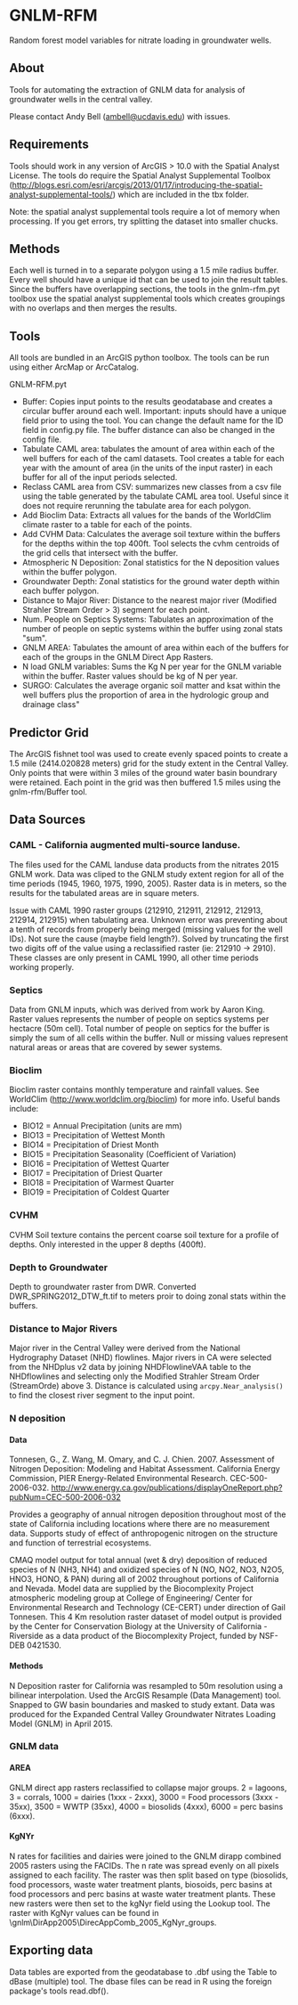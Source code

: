 # GNLM-RFM
Random forest model variables for nitrate loading in groundwater wells.


## About
Tools for automating the extraction of GNLM data for analysis of groundwater wells in the central valley.

Please contact Andy Bell (ambell@ucdavis.edu) with issues. 

## Requirements

Tools should work in any version of ArcGIS > 10.0 with the Spatial Analyst License. The tools do require the Spatial Analyst Supplemental Toolbox (http://blogs.esri.com/esri/arcgis/2013/01/17/introducing-the-spatial-analyst-supplemental-tools/) which are included in the tbx folder.

Note: the spatial analyst supplemental tools require a lot of memory when processing. If you get errors, try splitting the dataset into smaller chucks. 


## Methods

Each well is turned in to a separate polygon using a 1.5 mile radius buffer. Every well should have a unique id that can be used to join the result tables. Since the buffers have overlapping sections, the tools in the gnlm-rfm.pyt toolbox use the spatial analyst supplemental tools which creates groupings with no overlaps and then merges the results.


## Tools
All tools are bundled in an ArcGIS python toolbox. The tools can be run using either ArcMap or ArcCatalog.

GNLM-RFM.pyt

 - Buffer: Copies input points to the results geodatabase and creates a circular buffer around each well. Important: inputs should have a unique field prior to using the tool. You can change the default name for the ID field in config.py file. The buffer distance can also be changed in the config file.
 - Tabulate CAML area: tabulates the amount of area within each of the well buffers for each of the caml datasets. Tool creates a table for each year with the amount of area (in the units of the input raster) in each buffer for all of the input periods selected.
 - Reclass CAML area from CSV: summarizes new classes from a csv file using the table generated by the tabulate CAML area tool. Useful since it does not require rerunning the tabulate area for each polygon.
 - Add Bioclim Data: Extracts all values for the bands of the WorldClim climate raster to a table for each of the points.
 - Add CVHM Data: Calculates the average soil texture within the buffers for the depths within the top 400ft. Tool selects the cvhm centroids of the grid cells that intersect with the buffer.
 - Atmospheric N Deposition: Zonal statistics for the N deposition values within the buffer polygon.
 - Groundwater Depth: Zonal statistics for the ground water depth within each buffer polygon.
 - Distance to Major River: Distance to the nearest major river (Modified Strahler Stream Order > 3) segment for each point.
 - Num. People on Septics Systems: Tabulates an approximation of the number of people on septic systems within the buffer using zonal stats "sum".
 - GNLM AREA: Tabulates the amount of area within each of the buffers for each of the groups in the GNLM Direct App Rasters. 
 - N load GNLM variables: Sums the Kg N per year for the GNLM variable within the buffer. Raster values should be kg of N per year.
 - SURGO: Calculates the average organic soil matter and ksat within the well buffers plus the proportion of area in the hydrologic group and drainage class" 

## Predictor Grid 

The ArcGIS fishnet tool was used to create evenly spaced points to create a 1.5 mile (2414.020828 meters) grid for the study extent in the Central Valley. Only points that were within 3 miles of the ground water basin boundrary were retained. Each point in the grid was then buffered 1.5 miles using the gnlm-rfm/Buffer tool. 


## Data Sources

### CAML - California augmented multi-source landuse.

The files used for the CAML landuse data products from the nitrates 2015 GNLM work. Data was cliped to the GNLM study extent region for all of the time periods (1945, 1960, 1975, 1990, 2005). Raster data is in meters, so the results for the tabulated areas are in square meters. 

Issue with CAML 1990 raster groups (212910, 212911, 212912, 212913, 212914, 212915) when tabulating area. Unknown error was preventing about a tenth of records from properly being merged (missing values for the well IDs). Not sure the cause (maybe field length?). Solved by truncating the first two digits off of the value using a reclassified raster (ie: 212910 -> 2910). These classes are only present in CAML 1990, all other time periods working properly. 

### Septics

Data from GNLM inputs, which was derived from work by Aaron King. Raster values represents the number of people on septics systems per hectacre (50m cell). Total number of people on septics for the buffer is simply the sum of all cells within the buffer. Null or missing values represent natural areas or areas that are covered by sewer systems.

### Bioclim

Bioclim raster contains monthly temperature and rainfall values. See WorldClim (http://www.worldclim.org/bioclim) for more info. Useful bands include:
- BIO12 = Annual Precipitation (units are mm)
- BIO13 = Precipitation of Wettest Month
- BIO14 = Precipitation of Driest Month
- BIO15 = Precipitation Seasonality (Coefficient of Variation)
- BIO16 = Precipitation of Wettest Quarter
- BIO17 = Precipitation of Driest Quarter
- BIO18 = Precipitation of Warmest Quarter
- BIO19 = Precipitation of Coldest Quarter

### CVHM 

CVHM Soil texture contains the percent coarse soil texture for a profile of depths. Only interested in the upper 8 depths (400ft). 

### Depth to Groundwater

Depth to groundwater raster from DWR. Converted DWR_SPRING2012_DTW_ft.tif to meters proir to doing zonal stats within the buffers.

### Distance to Major Rivers

Major river in the Central Valley were derived from the National Hydrography Dataset (NHD) flowlines. Major rivers in CA were selected from the NHDplus v2 data by joining NHDFlowlineVAA table to the NHDflowlines and selecting only the Modified Strahler Stream Order (StreamOrde) above 3. Distance is calculated using ```arcpy.Near_analysis()``` to find the closest river segment to the input point. 

### N deposition

#### Data
Tonnesen, G., Z. Wang, M. Omary, and C. J. Chien. 2007.
Assessment of Nitrogen Deposition: Modeling and Habitat Assessment.
California Energy Commission, PIER Energy-Related Environmental Research. CEC-500-2006-032.
http://www.energy.ca.gov/publications/displayOneReport.php?pubNum=CEC-500-2006-032


Provides a geography of annual nitrogen deposition throughout most of the state of California including locations where there are no measurement data.  Supports study of effect of anthropogenic nitrogen on the structure and function of terrestrial ecosystems.

CMAQ model output for total annual (wet & dry) deposition of reduced species of N (NH3, NH4) and oxidized species of N (NO, NO2, NO3, N2O5, HNO3, HONO, & PAN) during all of 2002 throughout portions of California and Nevada.  Model data are supplied by the Biocomplexity Project atmospheric modeling group at College of Engineering/ Center for Environmental Research and Technology (CE-CERT) under direction of Gail Tonnesen.  This 4 Km resolution raster dataset of model output is provided by the Center for Conservation Biology at the University of California - Riverside as a data product of the Biocomplexity Project, funded by NSF-DEB 0421530.

#### Methods

N Deposition raster for California was resampled to 50m resolution using a bilinear interpolation. Used the ArcGIS Resample (Data Management) tool. Snapped to GW basin boundaries and masked to study extant.  Data was produced for the Expanded Central Valley Groundwater Nitrates Loading Model (GNLM) in April 2015.

### GNLM data

#### AREA

GNLM direct app rasters reclassified to collapse major groups. 2 = lagoons, 3 = corrals, 1000 = dairies (1xxx - 2xxx), 3000 = Food processors (3xxx - 35xx), 3500 = WWTP (35xx), 4000 = biosolids (4xxx), 6000 = perc basins (6xxx). 

#### KgNYr

N rates for facilities and dairies were joined to the GNLM dirapp combined 2005 rasters using the FACIDs. The n rate was spread evenly on all pixels assigned to each facility. The raster was then split based on type (biosolids, food processors, waste water treatment plants, biosoids, perc basins at food processors and perc basins at waste water treatment plants. These new rasters were then set to the kgNyr field using the Lookup tool. The raster with KgNyr values can be found in \gnlm\DirApp2005\DirecAppComb_2005_KgNyr_groups.

## Exporting data

Data tables are exported from the geodatabase to .dbf using the Table to dBase (multiple) tool. The dbase files can be read in R using the foreign package's tools read.dbf(). 